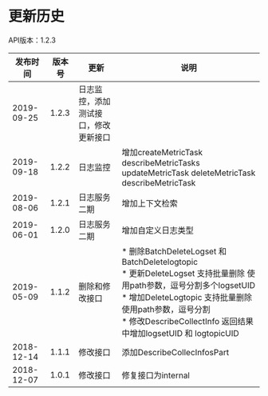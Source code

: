 # 更新历史 #
API版本：1.2.3

|发布时间|版本号|更新|说明|
|---|---|---|---|
|2019-09-25|1.2.3| 日志监控，添加测试接口，修改更新接口
|2019-09-18|1.2.2|日志监控|增加createMetricTask describeMetricTasks updateMetricTask deleteMetricTask describeMetricTask|
|2019-08-06|1.2.1 |日志服务二期|增加上下文检索 |
|2019-06-01|1.2.0 |日志服务二期|增加自定义日志类型 |
|2019-05-09|1.1.2 |删除和修改接口|* 删除BatchDeleteLogset 和BatchDeletelogtopic<br>* 更新DeleteLogset 支持批量删除 使用path参数，逗号分割多个logsetUID<br>* 增加DeleteLogtopic 支持批量删除 使用path参数，逗号分割<br>* 修改DescribeCollectInfo 返回结果中增加logsetUID 和 logtopicUID |
|2018-12-14|1.1.1 |修改接口|添加DescribeCollecInfosPart |
|2018-12-07|1.0.1 |修改接口|修复接口为internal |
